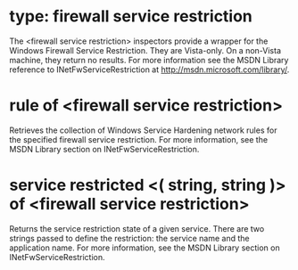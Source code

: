# type: firewall service restriction

The &lt;firewall service restriction&gt; inspectors provide a wrapper for the Windows Firewall Service Restriction. They are Vista-only. On a non-Vista machine, they return no results. For more information see the MSDN Library reference to INetFwServiceRestriction at http://msdn.microsoft.com/library/.

# rule of &lt;firewall service restriction&gt;

Retrieves the collection of Windows Service Hardening network rules for the specified firewall service restriction. For more information, see the MSDN Library section on INetFwServiceRestriction.

# service restricted &lt;( string, string )&gt; of &lt;firewall service restriction&gt;

Returns the service restriction state of a given service. There are two strings passed to define the restriction: the service name and the application name. For more information, see the MSDN Library section on INetFwServiceRestriction.
